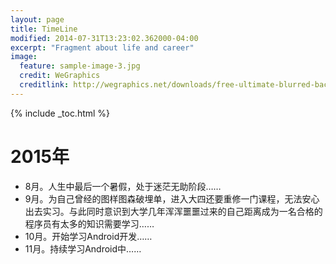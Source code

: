 ```yaml
---
layout: page
title: TimeLine
modified: 2014-07-31T13:23:02.362000-04:00
excerpt: "Fragment about life and career"
image:
  feature: sample-image-3.jpg
  credit: WeGraphics
  creditlink: http://wegraphics.net/downloads/free-ultimate-blurred-background-pack/
---
```


{% include _toc.html %}



# 2015年

- 8月。人生中最后一个暑假，处于迷茫无助阶段……
- 9月。为自己曾经的图样图森破埋单，进入大四还要重修一门课程，无法安心出去实习。与此同时意识到大学几年浑浑噩噩过来的自己距离成为一名合格的程序员有太多的知识需要学习……
- 10月。开始学习Android开发……
- 11月。持续学习Android中……











